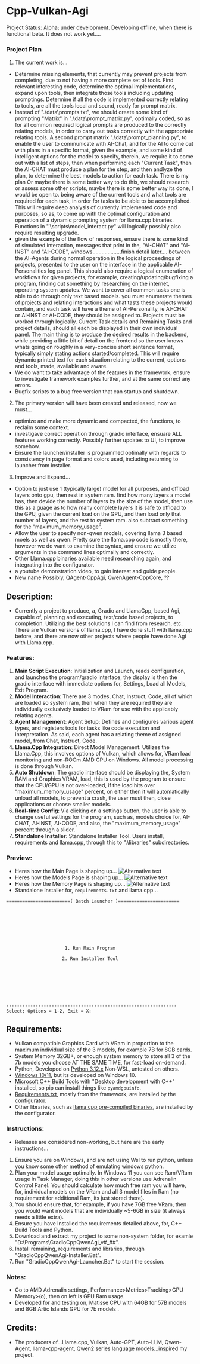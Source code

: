 # Cpp-Vulkan-Agi
Project Status: Alpha; under development. Developing offline, when there is functional beta. It does not work yet....

### Project Plan
1. The current work is...
- Determine missing elements, that currently may prevent projects from completing, due to not having a more complete set of tools. Find relevant interesting code, determine the optimal implementations, expand upon tools, then integrate those tools including updating promptings. Determine if all the code is implemented correctly relating to tools, are all the tools local and sound, ready for prompt matrix.
- Instead of ".\data\prompts.txt", we should create some kind of prompting "Matrix" in ".\data\prompt_matrix.py", optimally coded, so as for all common required logical prompts are produced to the correctly relating models, in order to carry out tasks correctly with the appropriate relating tools. A second prompt matrix ".\data\prompt_planning.py", to enable the user to communicate with AI-Chat, and for the AI to come out with plans in a specific format, given the example, and some kind of intelligent options for the model to specify, therein, we require it to come out with a list of steps, then when performing each "Current Task", then the AI-CHAT must produce a plan for the step, and then andlyze the plan, to determine the best models to action for each task. There is my plan Or maybe there is some better way to do this, we should research or assess some other scripts, maybe there is some better way its done, I would be open to. being aware of the current tools and what tools are required for each task, in order for tasks to be able to be accomplished. This will require deep analysis of currently implemented code and purposes, so as, to come up with the optimal configuration and operation of a dynamic prompting system for llama.cpp binaries. Functions in ".\scripts\model_interact.py" will logically possibly also require resulting upgrade.
- given the example of the flow of responses, ensure there is some kind of simulated interaction, messages that print in the, "AI-CHAT" and "AI-INST" and "AI-CODE", windows...................finish detail later.... between the AI-Agents during normal operation in the logical proceedings of projects, presented to the user on the interface in the applicable AI-Personalities log panel. This should also require a logical enumeration of workflows for given projects, for example, creating/updating/bugfixing a program, finding out something by researching on the internet, operating system updates. We want to cover all common tasks one is able to do through only text based models. you must enumerate themes of projects and relating interactions and what tasts these projects would contain, and each task will have a theme of AI-Personality, ie AI-CHAT or AI-INST or AI-CODE, they should be assigned to. Projects must be worked through logically. Current Task details and Remaining Tasks and project details, should all each be displayed in their own individual panel. The main thing is to produce the desired results in the backend, while providing a little bit of detail on the frontend so the user knows whats going on roughly in a very-concise short sentence format, typically simply stating actions started/completed. This will require dynamic printed text for each situation relating to the current, options and tools, made, available and aware.
- We do want to take advantage of the features in the framework, ensure to investigate framework examples further, and at the same correct any errors.
- Bugfix scripts to a bug free version that can startup and shutdown.
2. The primary version will have been created and released, now we must...
- optimize and make more dynamic and compacted, the functions, to reclaim some context. 
- investigave correct operation through gradio interface, ensuare ALL features working correctly. Possibly further updates to UI, to improve somehow.
- Ensure the launcher/installer is programmed optimally with regards to consistency in page format and colors used, including returning to launcher from installer.
3. Improve and Expand...
- Option to just use 1 (typically large) model for all purposes, and offload layers onto gpu, then rest in system ram. find how many layers a model has, then devide the number of layers by the size of the model, then use this as a guage as to how many complete layers it is safe to offload to the GPU, given the current load on the GPU, and then load only that number of layers, and the rest to system ram. also subtract something for the "maximum_memory_usage".
- Allow the user to specify non-qwen models, covering llama 3 based moels as well as qwen. Pretty sure the llama.cpp code is mostly there, however we do want to examine the syntax, and ensure we utilize arguments in the command lines optimally and correctly.
- Other Llama.cpp binaries available need researching again, and integrating into the configurator.
- a youtube demonstration video, to gain interest and guide people.
- New name Possibly, QAgent-CppAgi, QwenAgent-CppCore, ??

## Description:
- Currently a project to produce, a, Gradio and LlamaCpp, based Agi, capable of, planning and executing, text/code based projects, to completion. Utilizing the best solutions I can find from research, etc. There are Vulkan versions of llama.cpp, I have done stuff with llama.cpp before, and there are now other projects where people have done Agi with Llama.cpp.

### Features:
1. **Main Script Execution**: Initialization and Launch, reads configuration, and launches the program/gradio interface, the display is then the gradio interface with immediate options for, Settings, Load all Models, Exit Program.
2. **Model Interaction**: There are 3 modes, Chat, Instruct, Code, all of which are loaded so system ram, then when they are required they are individually exclusively loaded to VRam for use with the applicably relating agents.
3. **Agent Management**: Agent Setup: Defines and configures various agent types, and registers tools for tasks like code execution and interpretation. As said, each agent has a relating theme of assigned model, from  Chat, Instruct, Code.
4. **Llama.Cpp Integration**: Direct Model Management: Utilizes the Llama.Cpp, this involves options of Vulkan, which allows for, VRam load monitoring and non-ROCm AMD GPU on Windows. All model processing is done through Vulkan.
5. **Auto Shutdown**: The gradio interface should be displaying the, System RAM and Graphics VRAM, load, this is used by the program to ensure that the CPU/GPU is not over-loaded, if the load hits over "maximum_memory_usage" percent, on either then it will automatically unload all models, to prevent a crash, the user must then, close applications or choose smaller models. 
6. **Real-time Config**: Via clicking on a settings button, the user is able to change useful settings for the program, such as, models choice for, AI-CHAT, AI-INST, AI-CODE, and also, the "maximum_memory_usage" percent through a slider.
7. **Standalone Installer**: Standalone Installer Tool. Users install, requirements and llama.cpp, through this to ".\libraries" subdirectories.
 
### Preview:
- Heres how the Main Page is shaping up...
![Alternative text](https://github.com/wiseman-timelord/QwenCppVulkanAgi/blob/main/media/interface_main.jpg)
- Heres how the Models Page is shaping up...
![Alternative text](https://github.com/wiseman-timelord/QwenCppVulkanAgi/blob/main/media/models_page.jpg)
- Heres how the Memory Page is shaping up...
![Alternative text](https://github.com/wiseman-timelord/QwenCppVulkanAgi/blob/main/media/settings_menu.jpg)
- Standalone Installer for, `requirements.txt` and llama.cpp...
```
========================( Batch Launcher )=======================








                      1. Run Main Program

                     2. Run Installer Tool








----------------------------------------------------------------
Select; Options = 1-2, Exit = X:

```

## Requirements:
- Vulkan compatible Graphics Card with VRam in proportion to the maximum individual size of the 3 models, for example 7B for 8GB cards.
- System Memory 32GB+, or enough system memory to store all 3 of the 7b models you choose AT THE SAME TIME, for fast-load on-demand.
- Python, Developed on [Python 3.12.x](https://www.python.org/downloads/release/python-3120/?ref=upstract.com) Non-WSL, untested on others.
- [Windows 10/11](https://www.ebay.co.uk/b/bn_2683753), but its developed on Windows 10.
- [Microsoft C++ Build Tools](https://visualstudio.microsoft.com/visual-cpp-build-tools/) with "Desktop development with C++" installed, so pip can install things like `pyamdgpuinfo`.
- [Requirements.txt](https://github.com/wiseman-timelord/QwenAgent-Interface/blob/main/requirements.txt), mostly from the framework, are installed by the configurator.
- Other libraries, such as [llama.cpp pre-compiled binaries](https://github.com/ggerganov/llama.cpp/releases), are installed by the configurator.


### Instructions:
- Releases are considered non-working, but here are the early instructions...
1. Ensure you are on Windows, and are not using Wsl to run python, unless you know some other method of emulating windows python.
2. Plan your model usage optimally. In Windows 11 you can see Ram/VRam usage in Task Manager, doing this in other versions use Adrenalin Control Panel. You should calculate how much free ram you will have, for, individual models on the VRam and all 3 model files in Ram (no requirement for additional Ram, its just stored there).
3. You should ensure that, for example, if you have 7GB free VRam, then you would want models that are individually ~5-6GB in size (it always needs a little extra). 
2. Ensure you have Installed the requirements detailed above, for, C++ Build Tools and Python.
4. Download and extract my project to some non-system folder, for examle "D:\Programs\GradioCppQwenAgi_v#_##".
5. Install remaining, requirements and libraries, through "GradioCppQwenAgi-Installer.Bat".
6. Run "GradioCppQwenAgi-Launcher.Bat" to start the session. 

### Notes:
- Go to AMD Adrenalin settings, Performance>Metrics>Tracking>GPU Memory>(o), then on left is GPU Ram usage.
- Developed for and testing on, Matisse CPU with 64GB for 57B models and 8GB Artic Islands GPU for 7b models .

## Credits:
- The producers of...Llama.cpp, Vulkan, Auto-GPT, Auto-LLM, Qwen-Agent, llama-cpp-agent, Qwen2 series language models...inspired my project.


